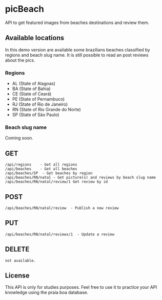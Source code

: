 # picBeach

API to get featured images from beaches destinations and review them.

## Available locations  

In this demo version are available some brazilians beaches classified by regions and beach slug name. It is still possible to read an post reviews about the pics.

### Regions

- AL (State of Alagoas)
- BA (State of Bahia)
- CE (State of Ceará)
- PE (State of Pernambuco)
- RJ (State of Rio de Janeiro)
- RN (State of Rio Grande do Norte)
- SP (State of São Paulo)

### Beach slug name

Coming soon.

## GET
    
    /api/regions    - Get all regions
    /api/beaches    - Get all beaches
    /api/beaches/SP  - Get beaches by region
    /api/beaches/RN/natal - Get picture(s) and reviews by beach slug name    
    /api/beaches/RN/natal/review/1 Get review by id

## POST

    /api/beaches/RN/natal/review  - Publish a new review

## PUT

    /api/beaches/RN/natal/reviews/1  - Update a review

## DELETE

    not available.


## License

This API is only for studies purposes. Feel free to use it to practice your API knowledge using the praia boa database.
